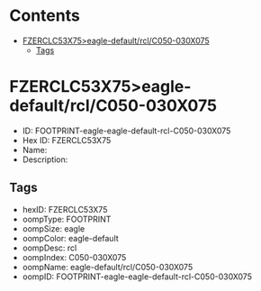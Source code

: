 



Contents
========

* [FZERCLC53X75>eagle-default/rcl/C050-030X075](#fzerclc53x75eagle-defaultrclc050-030x075)
	* [Tags](#tags)

# FZERCLC53X75>eagle-default/rcl/C050-030X075

- ID: FOOTPRINT-eagle-eagle-default-rcl-C050-030X075
- Hex ID: FZERCLC53X75
- Name: 
- Description: 

## Tags

- hexID: FZERCLC53X75
- oompType: FOOTPRINT
- oompSize: eagle
- oompColor: eagle-default
- oompDesc: rcl
- oompIndex: C050-030X075
- oompName: eagle-default/rcl/C050-030X075
- oompID: FOOTPRINT-eagle-eagle-default-rcl-C050-030X075
